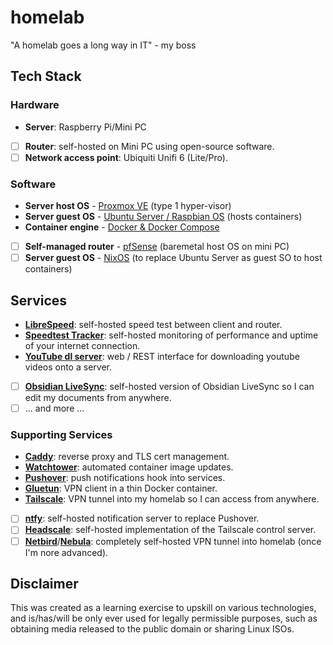 # homelab

"A homelab goes a long way in IT" - my boss

## Tech Stack

### Hardware

-   **Server**: Raspberry Pi/Mini PC
-   [ ] **Router**: self-hosted on Mini PC using open-source software.
-   [ ] **Network access point**: Ubiquiti Unifi 6 (Lite/Pro).

### Software

-   **Server host OS** - [Proxmox VE](https://proxmox.com/en/) (type 1 hyper-visor)
-   **Server guest OS** - [Ubuntu Server / Raspbian OS](https://ubuntu.com/download/server) (hosts containers)
-   **Container engine** - [Docker & Docker Compose](https://www.docker.com/)
-   [ ] **Self-managed router** - [pfSense](https://www.pfsense.org/) (baremetal host OS on mini PC)
-   [ ] **Server guest OS** - [NixOS](https://nixos.org/) (to replace Ubuntu Server as guest SO to host containers)

## Services

-   [**LibreSpeed**](https://github.com/librespeed/speedtest): self-hosted speed test between client and router. 
-   [**Speedtest Tracker**](https://docs.speedtest-tracker.dev/): self-hosted monitoring of performance and uptime of your internet connection.
-   [**YouTube dl server**](https://github.com/nbr23/youtube-dl-server): web / REST interface for downloading youtube videos onto a server.
-   [ ] [**Obsidian LiveSync**](https://github.com/vrtmrz/obsidian-livesync): self-hosted version of Obsidian LiveSync so I can edit my documents from anywhere.
-   [ ] ... and more ...

### Supporting Services

-   [**Caddy**](https://caddyserver.com/): reverse proxy and TLS cert management.
-   [**Watchtower**](https://github.com/containrrr/watchtower): automated container image updates.
-   [**Pushover**](https://pushover.net/): push notifications hook into services.
-   [**Gluetun**](https://github.com/qdm12/gluetun): VPN client in a thin Docker container.
-   [**Tailscale**](https://tailscale.com/): VPN tunnel into my homelab so I can access from anywhere.
-   [ ] [**ntfy**](https://ntfy.sh/): self-hosted notification server to replace Pushover.
-   [ ] [**Headscale**](https://github.com/juanfont/headscale): self-hosted implementation of the Tailscale control server.
-   [ ] [**Netbird**](https://netbird.io/)/[**Nebula**](https://nebula.defined.net/docs/): completely self-hosted VPN tunnel into homelab (once I'm nore advanced).

## Disclaimer

This was created as a learning exercise to upskill on various technologies, and is/has/will be only ever used for legally permissible purposes, such as obtaining media released to the public domain or sharing Linux ISOs.

